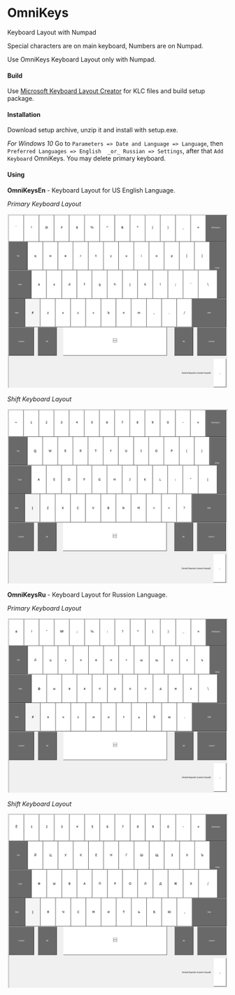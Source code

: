 # OmniKeys
Keyboard Layout with Numpad



Special characters are on main keyboard, Numbers are on Numpad.

Use OmniKeys Keyboard Layout only with Numpad.



#### Build

Use [Microsoft Keyboard Layout Creator](https://www.microsoft.com/en-us/download/details.aspx?id=102134) for KLC files and build setup package.



#### Installation

Download setup archive, unzip it and install with setup.exe.

_For Windows 10_ Go to `Parameters => Date and Language => Language`, then `Preferred Languages => English  _or_ Russian => Settings`, after that `Add Keyboard` OmniKeys. You may delete primary keyboard.



#### Using

**OmniKeysEn** - Keyboard Layout for US English Language.

_Primary Keyboard Layout_

![OmniKeysEn](OmniKeysEn.png)

_Shift Keyboard Layout_

![OmniKeysEnShift](OmniKeysEnShift.png)



**OmniKeysRu** - Keyboard Layout for Russion Language.

_Primary Keyboard Layout_

![OmniKeysRu](OmniKeysRu.png)

_Shift Keyboard Layout_

![OmniKeysRuShift](OmniKeysRuShift.png)